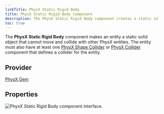 ```yaml
---
linkTitle: PhysX Static Rigid Body
title: PhysX Static Rigid Body Component
description: The PhysX Static Rigid Body component creates a static solid object that cannot move and collides with other PhysX entities.
toc: true
---
```


The **PhysX Static Rigid Body** component makes an entity a static solid object that cannot move and collide with other PhysX entities. The entity must also have at least one [PhysX Shape Collider](/docs/user-guide/components/reference/physx/shape-collider/)  or [PhysX Collider](/docs/user-guide/components/reference/physx/collider/) component that defines a collider for the entity.

## Provider

[PhysX Gem](/docs/user-guide/gems/reference/physics/nvidia/physx/)

## Properties

![PhysX Static Rigid Body component interface.](/images/user-guide/components/reference/physx/physx-static-rigid-body-ui-01.png)

